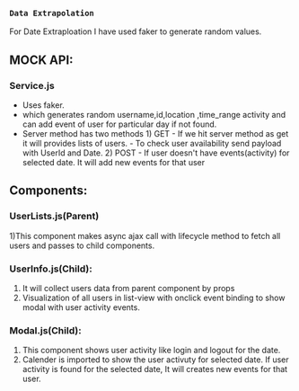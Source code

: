 
### `Data Extrapolation`

For Date Extraploation I have used faker to generate random values.

## MOCK API:
### Service.js
- Uses faker.
- which generates random username,id,location ,time_range activity and can add event of user for particular day if not found. 
- Server method has two methods
      1) GET 
          -  If we hit server method as get it will provides lists of users.
          -  To check user availability send payload with UserId and Date.
      2) POST
          - If user doesn't have events(activity) for selected date. It will add new events for that user        

## Components:
### UserLists.js(Parent)
  1)This component makes async ajax call with lifecycle method to fetch all users and passes to  child components.

### UserInfo.js(Child):
  1) It will collect users data from parent component by props
  2) Visualization of all users in list-view with onclick event binding to show modal with user activity events.

### Modal.js(Child):

 1) This component shows user activity like login and logout for the date.
 2) Calender is imported to show the user activuty for selected date. If user activity is found for the selected date, It will creates
    new events for that user.



